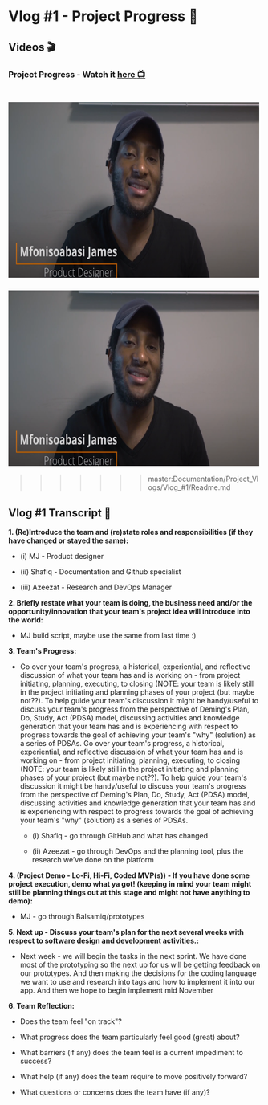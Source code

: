 # Vlog #1 - Project Progress :movie_camera:

## Videos :clapper:

### Project Progress - Watch it [here :tv:](https://www.youtube.com/watch?v=dXORi3FTZzo&feature=emb_logo&ab_channel=NotAToaster94)
[<img src="https://github.com/NotJustCode3/The_Complete_Recorder/blob/develop/Miscellaneous/Vlog1_thumbnail.png" width="500" height="350">](https://www.youtube.com/watch?v=dXORi3FTZzo&feature=emb_logo&ab_channel=NotAToaster94)
=======
[<img src="https://github.com/NotJustCode3/The_Complete_Recorder/blob/master/Documentation/Miscellaneous/Vlog1_thumbnail.png" width="500" height="350">](https://www.youtube.com/watch?v=dXORi3FTZzo&feature=emb_logo&ab_channel=NotAToaster94)
>>>>>>> master:Documentation/Project_Vlogs/Vlog_#1/Readme.md

## Vlog #1 Transcript :scroll:

**1. (Re)Introduce the team and (re)state roles and responsibilities (if they have changed or stayed the same):**

  - (i)    MJ - Product designer
  
  - (ii)   Shafiq - Documentation and Github specialist

  - (iii)  Azeezat - Research and DevOps Manager

**2. Briefly restate what your team is doing, the business need and/or the opportunity/innovation that your team's project idea will introduce into the world:**
  
  - MJ build script, maybe use the same from last time :)

**3. Team's Progress:**

  - Go over your team's progress, a historical, experiential, and reflective discussion of what your team has and is working on - from project initiating, planning,   executing, to closing (NOTE: your team is likely still in the project initiating and planning phases of your project (but maybe not??). To help guide your team's discussion it might be handy/useful to discuss your team's progress from the perspective of Deming's Plan, Do, Study, Act (PDSA) model, discussing activities and knowledge generation that your team has and is experiencing with respect to progress towards the goal of achieving your team's "why" (solution) as a series of PDSAs.
Go over your team's progress, a historical, experiential, and reflective discussion of what your team has and is working on - from project initiating, planning, executing, to closing (NOTE: your team is likely still in the project initiating and planning phases of your project (but maybe not??). To help guide your team's discussion it might be handy/useful to discuss your team's progress from the perspective of Deming's Plan, Do, Study, Act (PDSA) model, discussing activities and knowledge generation that your team has and is experiencing with respect to progress towards the goal of achieving your team's "why" (solution) as a series of PDSAs.

    
     - (i)    Shafiq - go through GitHub and what has changed
   
     - (ii)   Azeezat - go through DevOps and the planning tool, plus the research we’ve done on the platform
 

**4. (Project Demo - Lo-Fi, Hi-Fi, Coded MVP(s)) -  If you have done some project execution, demo what ya got! (keeping in mind your team might still be planning  things out at this stage and might not have anything to demo):**

  - MJ - go through Balsamiq/prototypes
    
  
**5. Next up - Discuss your team's plan for the next several weeks with respect to software design and development activities.:**

  - Next week - we will begin the tasks in the next sprint. We have done most of the prototyping so the next up for us will be getting feedback on our prototypes. And  then making the decisions for the coding language we want to use and research into tags and how to implement it into our app. And then we hope to begin implement mid November

        
**6.  Team Reflection:**

  - Does the team feel "on track"?

  - What progress does the team particularly feel good (great) about?

  - What barriers (if any) does the team feel is a current impediment to success?

  - What help (if any) does the team require to move positively forward?

  - What questions or concerns does the team have (if any)? 

